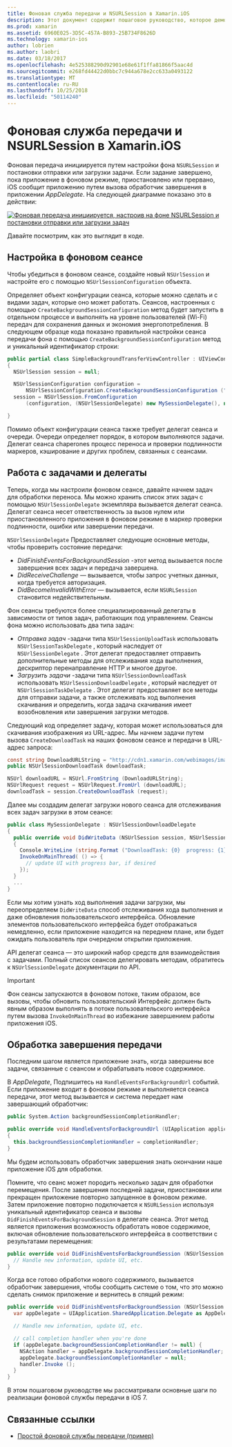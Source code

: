 ```yaml
---
title: Фоновая служба передачи и NSURLSession в Xamarin.iOS
description: Этот документ содержит пошаговое руководство, которое демонстрирует использование фоновой передачи и NSUrlSession начать загрузку большого изображения и продолжать этого загруженного в том случае, если приложение размещается в фоновом режиме.
ms.prod: xamarin
ms.assetid: 6960E025-3D5C-457A-B893-25B734F8626D
ms.technology: xamarin-ios
author: lobrien
ms.author: laobri
ms.date: 03/18/2017
ms.openlocfilehash: 4e525388290d92901e68e61f1ffa81866f5aac4d
ms.sourcegitcommit: e268fd44422d0bbc7c944a678e2cc633a0493122
ms.translationtype: MT
ms.contentlocale: ru-RU
ms.lasthandoff: 10/25/2018
ms.locfileid: "50114240"
---
```

# <a name="background-transfer-and-nsurlsession-in-xamarinios"></a>Фоновая служба передачи и NSURLSession в Xamarin.iOS

Фоновая передача инициируется путем настройки фона `NSURLSession` и постановки отправки или загрузки задачи. Если задание завершено, пока приложение в фоновом режиме, приостановлено или прервано, iOS сообщит приложению путем вызова обработчик завершения в приложении *AppDelegate*. На следующей диаграмме показано это в действии:

 [![](background-transfer-walkthrough-images/transfer.png "Фоновая передача инициируется, настроив на фоне NSURLSession и постановки отправки или загрузки задач")](background-transfer-walkthrough-images/transfer.png#lightbox)

Давайте посмотрим, как это выглядит в коде.

## <a name="configuring-a-background-session"></a>Настройка в фоновом сеансе

Чтобы убедиться в фоновом сеансе, создайте новый `NSUrlSession` и настройте его с помощью `NSUrlSessionConfiguration` объекта.

Определяет объект конфигурации сеанса, которые можно сделать и с видами задач, которые оно может работать.
Сеансов, настроенных с помощью `CreateBackgroundSessionConfiguration` метод будет запустить в отдельном процессе и выполнять на уровне пользователей (Wi-Fi) передач для сохранения данных и экономия энергопотребления.
В следующем образце кода показано правильной настройки сеанса передачи фона с помощью `CreateBackgroundSessionConfiguration` метод и уникальный идентификатор строки:

```csharp
public partial class SimpleBackgroundTransferViewController : UIViewController
{
  NSUrlSession session = null;

  NSUrlSessionConfiguration configuration =
      NSUrlSessionConfiguration.CreateBackgroundSessionConfiguration ("com.SimpleBackgroundTransfer.BackgroundSession");
  session = NSUrlSession.FromConfiguration
      (configuration, (NSUrlSessionDelegate) new MySessionDelegate(), new NSOperationQueue());

}
```

Помимо объект конфигурации сеанса также требует делегат сеанса и очереди.
Очереди определяет порядок, в котором выполняются задачи. Делегат сеанса chaperones процесс переноса и проверки подлинности маркеров, кэширование и других проблем, связанных с сеансами.

## <a name="working-with-tasks-and-delegates"></a>Работа с задачами и делегаты

Теперь, когда мы настроили фоновом сеансе, давайте начнем задач для обработки переноса. Мы можно хранить список этих задач с помощью `NSUrlSessionDelegate` экземпляра вызывается делегат сеанса. Делегат сеанса несет ответственность за вызов нулем или приостановленного приложения в фоновом режиме в маркер проверки подлинности, ошибки или завершении передачи.

`NSUrlSessionDelegate` Предоставляет следующие основные методы, чтобы проверить состояние передачи:

-  *DidFinishEventsForBackgroundSession* -этот метод вызывается после завершения всех задач и передача завершена.
-  *DidReceiveChallenge* — вызывается, чтобы запрос учетных данных, когда требуется авторизация.
-  *DidBecomeInvalidWithError* — вызывается, если `NSURLSession` становится недействительным.


Фон сеансы требуются более специализированный делегаты в зависимости от типов задач, работающих под управлением. Сеансы фона можно использовать два типа задач:

-  *Отправка задач* -задачи типа `NSUrlSessionUploadTask` использовать `NSUrlSessionTaskDelegate` , который наследует от `NSUrlSessionDelegate` . Этот делегат предоставляет отправить дополнительные методы для отслеживания хода выполнения, дескриптор перенаправление HTTP и многое другое.
-  *Загрузить задачи* -задачи типа `NSUrlSessionDownloadTask` использовать `NSUrlSessionDownloadDelegate` , который наследует от `NSUrlSessionTaskDelegate` . Этот делегат предоставляет все методы для отправки задачи, а также отслеживать ход выполнения скачивания и определить, когда задача скачивания имеет возобновления или завершения загрузки методов.


Следующий код определяет задачу, которая может использоваться для скачивания изображения из URL-адрес. Мы начнем задачи путем вызова `CreateDownloadTask` на наших фоновом сеансе и передачи в URL-адрес запроса:

```csharp
const string DownloadURLString = "http://cdn1.xamarin.com/webimages/images/xamarin.png";
public NSUrlSessionDownloadTask downloadTask;

NSUrl downloadURL = NSUrl.FromString (DownloadURLString);
NSUrlRequest request = NSUrlRequest.FromUrl (downloadURL);
downloadTask = session.CreateDownloadTask (request);
```

Далее мы создадим делегат загрузки нового сеанса для отслеживания всех задач загрузки в этом сеансе:

```csharp
public class MySessionDelegate : NSUrlSessionDownloadDelegate
{
  public override void DidWriteData (NSUrlSession session, NSUrlSessionDownloadTask downloadTask, long bytesWritten, long totalBytesWritten, long totalBytesExpectedToWrite)
  {
    Console.WriteLine (string.Format ("DownloadTask: {0}  progress: {1}", downloadTask, progress));
    InvokeOnMainThread( () => {
      // update UI with progress bar, if desired
    });
  }
  ...
}
```

Если мы хотим узнать ход выполнения задачи загрузки, мы переопределяем `DidWriteData` способ отслеживания хода выполнения и даже обновления пользовательского интерфейса. Обновление элементов пользовательского интерфейса будет отображаться немедленно, если приложение находится на переднем плане, или будет ожидать пользователь при очередном открытии приложения.

API делегат сеанса — это широкий набор средств для взаимодействия с задачами. Полный список сеансов делегировать методам, обратитесь к `NSUrlSessionDelegate` документации по API.

> [!IMPORTANT]
> Фон сеансы запускаются в фоновом потоке, таким образом, все вызовы, чтобы обновить пользовательский Интерфейс должен быть явным образом выполнять в потоке пользовательского интерфейса путем вызова `InvokeOnMainThread` во избежание завершением работы приложения iOS. 


## <a name="handling-transfer-completion"></a>Обработка завершения передачи

Последним шагом является приложение знать, когда завершены все задачи, связанные с сеансом и обрабатывать новое содержимое.

В *AppDelegate*, Подпишитесь на `HandleEventsForBackgroundUrl` событий. Если приложение входит в фоновом режиме и выполняется сеанса передачи, этот метод вызывается и система передает нам завершающий обработчик:

```csharp
public System.Action backgroundSessionCompletionHandler;

public override void HandleEventsForBackgroundUrl (UIApplication application, string sessionIdentifier, System.Action completionHandler)
{
  this.backgroundSessionCompletionHandler = completionHandler;
}
```

Мы будем использовать обработчик завершения знать окончании наше приложение iOS для обработки.

Помните, что сеанс может породить несколько задач для обработки перемещения. После завершения последней задачи, приостановки или прекращен приложение повторно запущенное в фоновом режиме. Затем приложение повторно подключается к `NSURLSession` используя уникальный идентификатор сеанса и вызовы `DidFinishEventsForBackgroundSession` в делегате сеанса. Этот метод является приложения возможность обработать новое содержимое, включая обновление пользовательского интерфейса в соответствии с результатами перемещения:

```csharp
public override void DidFinishEventsForBackgroundSession (NSUrlSession session) {
  // Handle new information, update UI, etc.
}
```

Когда все готово обработки нового содержимого, вызывается обработчик завершения, чтобы сообщить системе о том, что это можно сделать снимок приложение и вернитесь в спящий режим:

```csharp
public override void DidFinishEventsForBackgroundSession (NSUrlSession session) {
  var appDelegate = UIApplication.SharedApplication.Delegate as AppDelegate;

  // Handle new information, update UI, etc.

  // call completion handler when you're done
  if (appDelegate.backgroundSessionCompletionHandler != null) {
    NSAction handler = appDelegate.backgroundSessionCompletionHandler;
    appDelegate.backgroundSessionCompletionHandler = null;
    handler.Invoke ();
  }
}
```

В этом пошаговом руководстве мы рассматривали основные шаги по реализации фоновой службы передачи в iOS 7.



## <a name="related-links"></a>Связанные ссылки

- [Простой фоновой службы передачи (пример)](https://developer.xamarin.com/samples/monotouch/SimpleBackgroundTransfer/)
